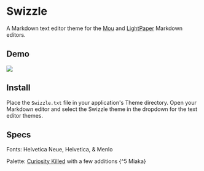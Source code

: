 Swizzle
=======
A Markdown text editor theme for the [Mou](http://mouapp.com/) and [LightPaper](http://clockworkengine.com/lightpaper-mac/) Markdown editors.

## Demo
<img src="https://raw.github.com/chrissimpkins/swizzle/master/img/swizzle_demo.png" />

## Install
Place the `Swizzle.txt` file in your application's Theme directory.  Open your Markdown editor and select the Swizzle theme in the dropdown for the text editor themes.

## Specs
Fonts: Helvetica Neue, Helvetica, & Menlo

Palette: [Curiosity Killed](http://www.colourlovers.com/palette/444487/Curiosity_Killed) with a few additions {^5 Miaka}
